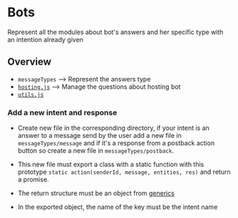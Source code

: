 # Bots

Represent all the modules about bot's answers and her specific type with an intention already given

## Overview

+ `messageTypes` --> Represent the answers type
+ [`hosting.js`](hosting.js) --> Manage the questions about hosting bot
+ [`utils.js`](utils.js)


### Add a new intent and response

+ Create new file in the corresponding directory, if your intent is an answer to a message send by the user add a new file in `messageTypes/message` and if it's a response from a postback action button so create a new file in `messageTypes/postback`.

+ This new file must export a class with a static function with this prototype `static action(senderId, message, entities, res)` and return a promise.

+ The return structure must be an object from [generics](../platforms/generics.js)

+ In the exported object, the name of the key must be the intent name